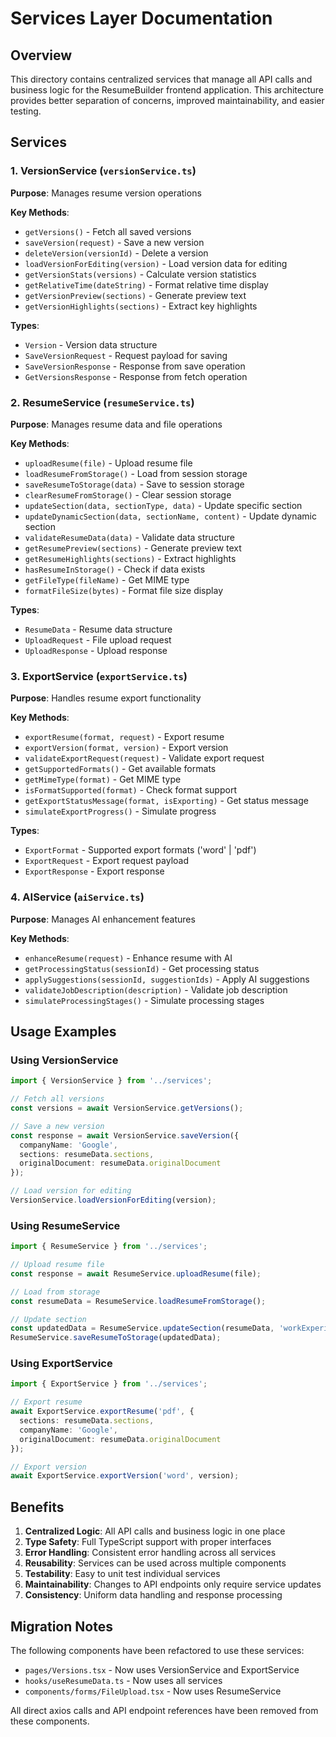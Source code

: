 # Services Layer Documentation

## Overview

This directory contains centralized services that manage all API calls and business logic for the ResumeBuilder frontend application. This architecture provides better separation of concerns, improved maintainability, and easier testing.

## Services

### 1. VersionService (`versionService.ts`)

**Purpose**: Manages resume version operations

**Key Methods**:
- `getVersions()` - Fetch all saved versions
- `saveVersion(request)` - Save a new version
- `deleteVersion(versionId)` - Delete a version
- `loadVersionForEditing(version)` - Load version data for editing
- `getVersionStats(versions)` - Calculate version statistics
- `getRelativeTime(dateString)` - Format relative time display
- `getVersionPreview(sections)` - Generate preview text
- `getVersionHighlights(sections)` - Extract key highlights

**Types**:
- `Version` - Version data structure
- `SaveVersionRequest` - Request payload for saving
- `SaveVersionResponse` - Response from save operation
- `GetVersionsResponse` - Response from fetch operation

### 2. ResumeService (`resumeService.ts`)

**Purpose**: Manages resume data and file operations

**Key Methods**:
- `uploadResume(file)` - Upload resume file
- `loadResumeFromStorage()` - Load from session storage
- `saveResumeToStorage(data)` - Save to session storage
- `clearResumeFromStorage()` - Clear session storage
- `updateSection(data, sectionType, data)` - Update specific section
- `updateDynamicSection(data, sectionName, content)` - Update dynamic section
- `validateResumeData(data)` - Validate data structure
- `getResumePreview(sections)` - Generate preview text
- `getResumeHighlights(sections)` - Extract highlights
- `hasResumeInStorage()` - Check if data exists
- `getFileType(fileName)` - Get MIME type
- `formatFileSize(bytes)` - Format file size display

**Types**:
- `ResumeData` - Resume data structure
- `UploadRequest` - File upload request
- `UploadResponse` - Upload response

### 3. ExportService (`exportService.ts`)

**Purpose**: Handles resume export functionality

**Key Methods**:
- `exportResume(format, request)` - Export resume
- `exportVersion(format, version)` - Export version
- `validateExportRequest(request)` - Validate export request
- `getSupportedFormats()` - Get available formats
- `getMimeType(format)` - Get MIME type
- `isFormatSupported(format)` - Check format support
- `getExportStatusMessage(format, isExporting)` - Get status message
- `simulateExportProgress()` - Simulate progress

**Types**:
- `ExportFormat` - Supported export formats ('word' | 'pdf')
- `ExportRequest` - Export request payload
- `ExportResponse` - Export response

### 4. AIService (`aiService.ts`)

**Purpose**: Manages AI enhancement features

**Key Methods**:
- `enhanceResume(request)` - Enhance resume with AI
- `getProcessingStatus(sessionId)` - Get processing status
- `applySuggestions(sessionId, suggestionIds)` - Apply AI suggestions
- `validateJobDescription(description)` - Validate job description
- `simulateProcessingStages()` - Simulate processing stages

## Usage Examples

### Using VersionService

```typescript
import { VersionService } from '../services';

// Fetch all versions
const versions = await VersionService.getVersions();

// Save a new version
const response = await VersionService.saveVersion({
  companyName: 'Google',
  sections: resumeData.sections,
  originalDocument: resumeData.originalDocument
});

// Load version for editing
VersionService.loadVersionForEditing(version);
```

### Using ResumeService

```typescript
import { ResumeService } from '../services';

// Upload resume file
const response = await ResumeService.uploadResume(file);

// Load from storage
const resumeData = ResumeService.loadResumeFromStorage();

// Update section
const updatedData = ResumeService.updateSection(resumeData, 'workExperience', newData);
ResumeService.saveResumeToStorage(updatedData);
```

### Using ExportService

```typescript
import { ExportService } from '../services';

// Export resume
await ExportService.exportResume('pdf', {
  sections: resumeData.sections,
  companyName: 'Google',
  originalDocument: resumeData.originalDocument
});

// Export version
await ExportService.exportVersion('word', version);
```

## Benefits

1. **Centralized Logic**: All API calls and business logic in one place
2. **Type Safety**: Full TypeScript support with proper interfaces
3. **Error Handling**: Consistent error handling across all services
4. **Reusability**: Services can be used across multiple components
5. **Testability**: Easy to unit test individual services
6. **Maintainability**: Changes to API endpoints only require service updates
7. **Consistency**: Uniform data handling and response processing

## Migration Notes

The following components have been refactored to use these services:

- `pages/Versions.tsx` - Now uses VersionService and ExportService
- `hooks/useResumeData.ts` - Now uses all services
- `components/forms/FileUpload.tsx` - Now uses ResumeService

All direct axios calls and API endpoint references have been removed from these components.
